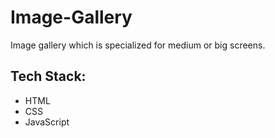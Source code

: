 # Image-Gallery
Image gallery which is specialized for medium or big screens.

## Tech Stack:
 - HTML
 - CSS
 - JavaScript
